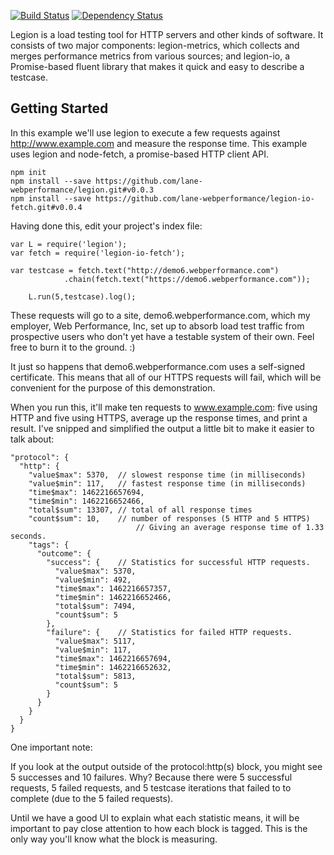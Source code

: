 
[![Build Status](https://travis-ci.org/lane-webperformance/legion.svg?branch=master)](https://travis-ci.org/lane-webperformance/legion)
[![Dependency Status](https://gemnasium.com/badges/github.com/lane-webperformance/legion.svg)](https://gemnasium.com/github.com/lane-webperformance/legion)

Legion is a load testing tool for HTTP servers and other kinds of software.
It consists of two major components: legion-metrics, which collects and merges
performance metrics from various sources; and legion-io, a Promise-based
fluent library that makes it quick and easy to describe a testcase.

Getting Started
---------------

In this example we'll use legion to execute a few requests against
http://www.example.com and measure the response time. This example uses legion
and node-fetch, a promise-based HTTP client API.

	npm init
	npm install --save https://github.com/lane-webperformance/legion.git#v0.0.3
	npm install --save https://github.com/lane-webperformance/legion-io-fetch.git#v0.0.4

Having done this, edit your project's index file:

	var L = require('legion');
	var fetch = require('legion-io-fetch');

	var testcase = fetch.text("http://demo6.webperformance.com")
                .chain(fetch.text("https://demo6.webperformance.com"));

        L.run(5,testcase).log();

These requests will go to a site, demo6.webperformance.com, which
my employer, Web Performance, Inc, set up to absorb load test
traffic from prospective users who don't yet have a testable
system of their own. Feel free to burn it to the ground. :)

It just so happens that demo6.webperformance.com uses a self-signed
certificate. This means that all of our HTTPS requests will fail, which
will be convenient for the purpose of this demonstration.

When you run this, it'll make ten requests to www.example.com: five using HTTP
and five using HTTPS, average up the response times, and print a result. I've
snipped and simplified the output a little bit to make it easier to talk about:

	"protocol": {
	  "http": {
	    "value$max": 5370,  // slowest response time (in milliseconds)
	    "value$min": 117,   // fastest response time (in milliseconds)
	    "time$max": 1462216657694,
	    "time$min": 1462216652466,
	    "total$sum": 13307, // total of all response times
	    "count$sum": 10,    // number of responses (5 HTTP and 5 HTTPS)
                                // Giving an average response time of 1.33 seconds.
	    "tags": {
	      "outcome": {
	        "success": {    // Statistics for successful HTTP requests.
	          "value$max": 5370,
	          "value$min": 492,
	          "time$max": 1462216657357,
	          "time$min": 1462216652466,
	          "total$sum": 7494,
	          "count$sum": 5
	        },
	        "failure": {    // Statistics for failed HTTP requests.
	          "value$max": 5117,
	          "value$min": 117,
	          "time$max": 1462216657694,
	          "time$min": 1462216652632,
	          "total$sum": 5813,
	          "count$sum": 5
	        }
	      }
	    }
	  }
	}

One important note:

If you look at the output outside of the protocol:http(s) block, you
might see 5 successes and 10 failures. Why? Because there were 5
successful requests, 5 failed requests, and 5 testcase iterations
that failed to to complete (due to the 5 failed requests).

Until we have a good UI to explain what each statistic means, it
will be important to pay close attention to how each block is
tagged. This is the only way you'll know what the block is
measuring.

